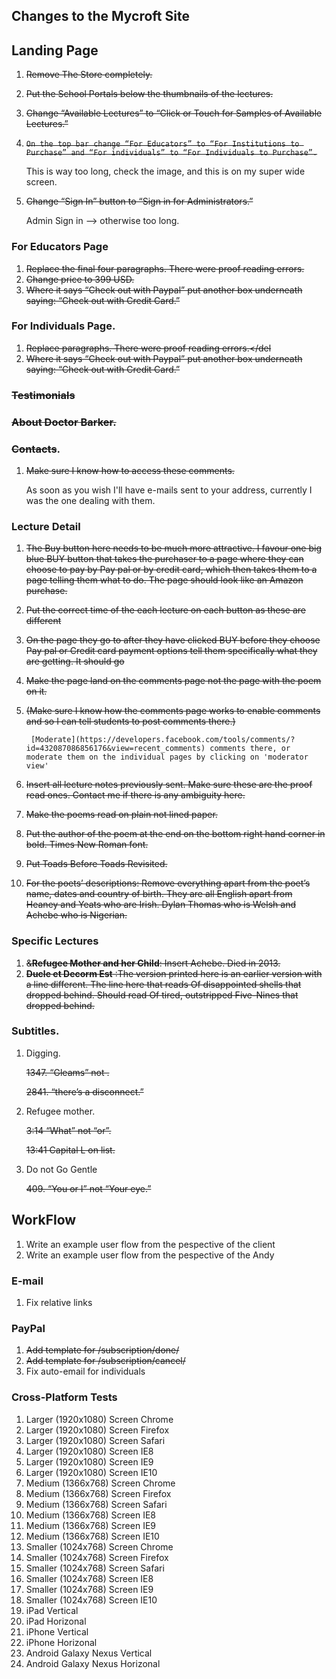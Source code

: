 ## Changes to the Mycroft Site

## Landing Page

1. <del>Remove The Store completely.</del>
1. <del>Put the School Portals below the thumbnails of the lectures.</del>
1. <del>Change “Available Lectures” to “Click or Touch for Samples of Available Lectures.”</del>
1. <del>`On the top bar change “For Educators” to “For Institutions to Purchase” and “For individuals” to “For Individuals to Purchase”.`</del>
    
    This is way too long, check the image, and this is on my super wide screen.
1. <del>Change “Sign In” button to  “Sign in for Administrators.”</del>
    
    Admin Sign in --> otherwise too long.

### For Educators Page

1. <del>Replace the final four paragraphs. There were proof reading errors.</del>
1. <del>Change price to 399 USD.</del>
1. <del>Where it says “Check out with Paypal” put another box underneath saying: “Check out with Credit Card.”<del>

### For Individuals Page.


1. <del>Replace paragraphs. There were proof reading errors.</del
1. <del>Where it says “Check out with Paypal” put another box underneath saying: “Check out with Credit Card.”</del>

### <del>Testimonials</del>
### <del>About Doctor Barker.</del>
### <del>Contacts</del>.

1. <del>Make sure I know how to access these comments.</del>

    As soon as you wish I'll have e-mails sent to your address, currently I was the one dealing with them.

### Lecture Detail

1. <del>The Buy button here needs to be much more attractive. I favour one big blue BUY button that takes the purchaser to a page where they can choose to pay by Pay pal or by credit card, which then takes them to a page telling them what to do. The page should look like an Amazon purchase.</del>
1. <del>Put the correct time of the each lecture on each button as these are different</del>
1. <del>On the page they go to after they have clicked BUY before they choose Pay pal or Credit card payment options tell them specifically what they are getting. It should go<del>
1. <del>Make the page land on the comments page not the page with the poem on it.</del> 
1. <del>(Make sure I know how the comments page works to enable comments and so I can tell students to post comments there.)<del>
    
        [Moderate](https://developers.facebook.com/tools/comments/?id=432087086856176&view=recent_comments) comments there, or moderate them on the individual pages by clicking on 'moderator view'

1. <del>Insert all lecture notes previously sent. Make sure these are the proof read ones. Contact me if there is any ambiguity here.</del>
1. <del>Make the poems read on plain not lined paper.</del>
1. <del>Put the author of the poem at the end on the bottom right hand corner in bold. Times New Roman font.</del>
1. <del>Put Toads Before Toads Revisited.</del>
1. <del>For the poets’ descriptions: Remove everything apart from the poet’s name, dates and country of birth. They are all English apart from Heaney and Yeats who are Irish. Dylan Thomas who is Welsh and Achebe who is Nigerian.</del>

### Specific Lectures 
1. <del>&**Refugee Mother and her Child**: Insert Achebe. Died in 2013.</del>
1. <del>**Ducle et Decorm Est** :The version printed here is an earlier version with a line different. The line here that reads
Of disappointed shells that dropped behind. Should read Of tired, outstripped Five-Nines that dropped behind.</del>

### Subtitles.
1. Digging.
    
    <del>1347. “Gleams” not .</del>

    <del>2841. “there’s a disconnect.”</del>

1. Refugee mother.
    
    <del>3:14 “What” not “or”.</del>

    <del>13:41 Capital L on list.</del>

1. Do not Go Gentle
  
    <del>409. “You or I” not “Your eye.”</del>

## WorkFlow

1. Write an example user flow from the pespective of the client 
1. Write an example user flow from the pespective of the Andy

### E-mail

1. Fix relative links

### PayPal

1. <del>Add template for /subscription/done/</del>
1. <del>Add template for /subscription/cancel/</del>
1. Fix auto-email for individuals

### Cross-Platform Tests

1. Larger (1920x1080) Screen Chrome
1. Larger (1920x1080) Screen Firefox
1. Larger (1920x1080) Screen Safari
1. Larger (1920x1080) Screen IE8
1. Larger (1920x1080) Screen IE9
1. Larger (1920x1080) Screen IE10
1. Medium (1366x768) Screen Chrome
1. Medium (1366x768) Screen Firefox
1. Medium (1366x768) Screen Safari
1. Medium (1366x768) Screen IE8
1. Medium (1366x768) Screen IE9
1. Medium (1366x768) Screen IE10
1. Smaller (1024x768) Screen Chrome
1. Smaller (1024x768) Screen Firefox
1. Smaller (1024x768) Screen Safari
1. Smaller (1024x768) Screen IE8
1. Smaller (1024x768) Screen IE9
1. Smaller (1024x768) Screen IE10
1. iPad Vertical
1. iPad Horizonal
1. iPhone Vertical
1. iPhone Horizonal
1. Android Galaxy Nexus Vertical
1. Android Galaxy Nexus Horizonal




